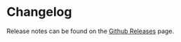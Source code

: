# Changelog

Release notes can be found on the [Github Releases](https://github.com/houfio/psychopomp/releases) page.
